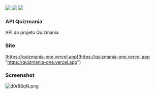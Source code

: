 ![](https://img.shields.io/github/stars/titenq/quizmania-api.svg) ![](https://img.shields.io/github/forks/titenq/quizmania-api.svg) ![](https://img.shields.io/github/issues/titenq/quizmania-api.svg) 

### API Quizmania
API do projeto Quizmania

### Site
[https://quizmania-one.vercel.app](https://quizmania-one.vercel.app "https://quizmania-one.vercel.app")

### Screenshot

![d0r88qN.png](https://iili.io/d0r88qN.png)